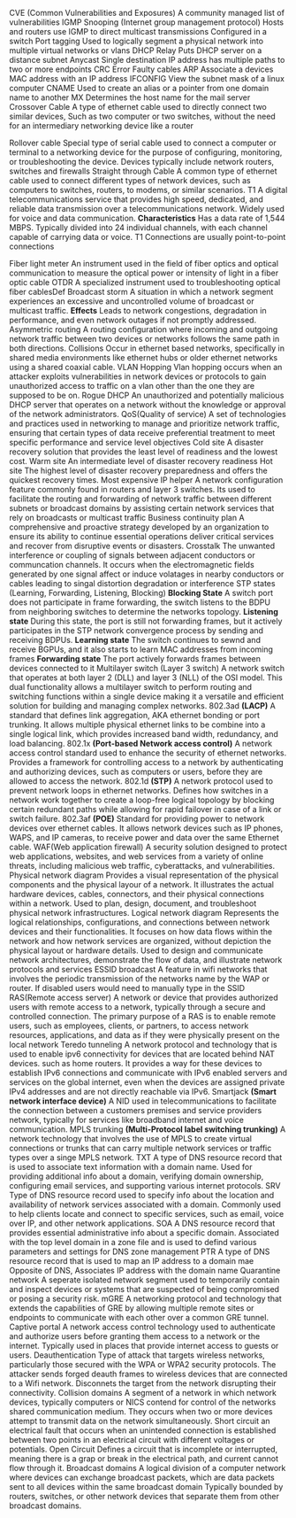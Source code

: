 CVE (Common Vulnerabilities and Exposures)
	A community managed list of vulnerabilities
IGMP Snooping (Internet group management protocol)
	Hosts and routers use IGMP to direct multicast transmissions
	Configured in a switch
Port tagging
	Used to logically segment a physical network into multiple virtual networks or vlans
DHCP Relay
	Puts DHCP server on a distance subnet
Anycast
	Single destination IP address has multiple paths to two or more endpoints
CRC Error
	Faulty cables
ARP
	Associate a devices MAC address with an IP address
IFCONFIG
	View the subnet mask of a linux computer
CNAME
	Used to create an alias or a pointer from one domain name to another
MX
	Determines the host name for the mail server
Crossover Cable
	A type of ethernet cable used to directly connect two similar devices, Such as two computer or two switches, without the need for an intermediary networking device like a router
		
Rollover cable
	Special type of serial cable used to connect a computer or terminal to a networking device for the purpose of configuring, monitoring, or troubleshooting the device.
		Devices typically include network routers, switches and firewalls
Straight through Cable
	A common type of ethernet cable used to connect different types of network devices, such as computers to switches, routers, to modems, or similar scenarios.
T1
	A digital telecommunications service that provides high speed, dedicated, and reliable data transmission over a telecommunications network. Widely used for voice and data communication.
		**Characteristics**
			Has a data rate of 1,544 MBPS.
			Typically divided into 24 individual channels, with each channel capable of carrying data or voice.
			T1 Connections are usually point-to-point connections

Fiber light meter
	An instrument used in the field of fiber optics and optical communication to measure the optical power or intensity of light in a fiber optic cable
OTDR
	A specialized instrument used to troubleshooting optical fiber cablesDef
Broadcast storm
	A situation in which a network segment experiences an excessive and uncontrolled volume of broadcast or multicast traffic.
		**Effects**
			Leads to network congestions, degradation in performance, and even network outages if not promptly addressed.
Asymmetric routing
	A routing configuration where incoming and outgoing network traffic between two devices or networks follows the same path in both directions.
Collisions
	Occur in ethernet based networks, specifically in shared media environments like ethernet  hubs or older ethernet networks using a shared coaxial cable.
VLAN Hopping
	Vlan hopping occurs when an attacker exploits vulnerabilities in network devices or protocols to gain unauthorized access to traffic on a vlan other than the one they are supposed to be on.
Rogue DHCP
	An unauthorized and potentially malicious DHCP server that operates on a network without the knowledge or approval of the network administrators.
QoS(Quality of service)
	A set of technologies and practices used in networking to manage and prioritize network traffic, ensuring that certain types of data receive preferential treatment to meet specific performance and service level objectives
Cold site
	A disaster recovery solution that provides the least level of readiness and the lowest cost.
Warm site
	An intermediate level of disaster recovery readiness
Hot site
	The highest level of disaster recovery preparedness and offers the quickest recovery times. Most expensive
IP helper
	A network configuration feature commonly found in routers and layer 3 switches. Its used to facilitate the routing and forwarding of network traffic between different subnets or broadcast domains by assisting certain network services that rely on broadcasts or multicast traffic
Business continuity plan
	A comprehensive and proactive strategy developed by an organization to ensure its ability to continue essential operations deliver critical services and recover from disruptive events or disasters.
Crosstalk
	The unwanted interference or coupling of signals between adjacent conductors or communcation channels.
	It occurs when the electromagnetic fields generated by one signal affect or induce volatages in nearby conductors or cables leading to singal distortion degradation or interference
STP states (Learning, Forwarding, Listening, Blocking)
	**Blocking State**
		A switch port does not participate in frame forwarding, the switch listens to the BDPU from neighboring switches to determine the networks topology.
	**Listening state**
		During this state, the port is still not forwarding frames, but it actively participates in the STP network convergence process by sending and receiving BDPUs.
	**Learning state**
		The switch continues to sewnd and receive BGPUs, and it also starts to learn MAC addresses from incoming frames
	**Forwarding state**
		The port actively forwards frames between devices connected to it
Multilayer switch (Layer 3 switch)
	A network switch that operates at both layer 2 (DLL) and layer 3 (NLL) of the OSI model. This dual functionality allows a multilayer switch to perform routing and switching functions within a single device making it a versatile and efficient solution for building and managing complex networks.
802.3ad **(LACP)**
	A standard that defines link aggregation, AKA ethernet bonding or port trunking.
	It allows multiple physical ethernet links to be combine into a single logical link, which provides increased band width, redundancy, and load balancing.
802.1x **(Port-based Network access control)**
	A network access control standard used to enhance the security of ethernet networks.
	Provides a framework for controlling access to a network by authenticating and authorizing devices, such as computers or users, before they are allowed to access the network.
802.1d **(STP)**
	A network protocol used to prevent network loops in ethernet networks.
	Defines how switches in a network work together  to create a loop-free logical topology by blocking certain redundant paths while allowing for rapid failover in case of a link or switch failure.
802.3af **(POE)**
	Standard for providing power to network devices over ethernet cables.
	It allows network devices such as IP phones, WAPS, and IP cameras, to receive power and data over the same Ethernet cable.
WAF(Web application firewall)
	A security solution designed to protect web applications, websites, and web services from a variety of online threats, including malicious web  traffic, cyberattacks, and vulnerabilities.
Physical network diagram 
	Provides a visual representation of the physical components and the physical layour of a network.
	It illustrates the actual hardware devices, cables, connectors, and their physical connections within a network.
	Used to plan, design, document, and troubleshoot physical network infrastructures.
Logical network diagram
	Represents the logical relationships, configurations, and connections between network devices and their functionalities.
	It focuses on how data flows within the network and how network services are organized, without depiction the physical layout or hardware details.
	Used to design and communicate network architectures, demonstrate the flow of data, and illustrate network protocols and services
ESSID broadcast
	A feature in wifi networks that involves the periodic transmission of the networks name by the WAP or router.
	If disabled users would need to manually type in the SSID
RAS(Remote access server)
	A network or device that provides authorized users with remote access to a network, typically through a secure and controlled connection.
	The primary purpose of a RAS is to enable remote users, such as employees, clients, or partners, to access network resources, applications, and data as if they were physically present on the local network
Teredo tunneling
	A network protocol and technology that is used to enable ipv6 connectivity for devices that are located behind NAT devices. such as home routers.
	It provides a way for these devices to establish IPv6 connections and communicate with IPv6 enabled servers and services on the global internet, even when the devices are assigned private IPv4 addresses and are not directly reachable via IPv6.
Smartjack **(Smart network interface device)**
	A NID used in telecommunications to facilitate the connection between a customers premises and service providers network, typically for services like broadband internet and voice communication.
MPLS trunking **(Multi-Protocol label switching trunking)**
	A network technology that involves the use of MPLS to create virtual connections or trunks that can carry multiple network services or traffic types over a singe MPLS network.
TXT
	A type of DNS resource record that is used to associate text information with a domain name.
	Used for providing additional info about a domain, verifying domain ownership, configuring email services, and supporting various internet protocols.
SRV
	Type of DNS resource record used to specify info about the location and availability of network services associated with a domain.
	Commonly used to help clients locate and connect to specific services, such as email, voice over IP, and other network applications.
SOA
	A DNS resource record that provides essential administrative info about a specific domain.
	Associated with the top level domain in a zone file and is used to defind various parameters and settings for DNS zone management
PTR
	A type of DNS resource record that is used to map an IP address to a domain mae
	Opposite of DNS, Associates IP address with the domain name
Quarantine network
	A seperate isolated network segment used to temporarily contain and inspect devices or systems that are suspected of being compromised or posing a security risk.
mGRE
	A networking protocol and technology that extends the capabilities of GRE by allowing multiple remote sites or endpoints to communicate with each other over a common GRE tunnel.
Captive portal
	A network access control technology used to authenticate and authorize users before granting them access to a network or the internet.
	Typically used in places that provide internet access to guests or users.
Deauthentication
	Type of attack that targets wireless networks, particularly those secured with the WPA or WPA2 security protocols.
	The attacker sends forged deauth frames to wireless devices that are connected to a Wifi network.
	Disconnets the target from the network disrupting their connectivity.
Collision domains
	A segment of a network in which network devices, typically computers or NICS contend for control of the networks shared communication medium.
	They occurs when two or more devices attempt to transmit data on the network simultaneously.
Short circuit
	an electrical fault that occurs when an unintended connection is established between two points in an electrical circuit with different voltages or potentials.
Open Circuit
	Defines a circuit that is incomplete or interrupted, meaning there is a grap or break in the electrical path, and current cannot flow through it.
Broadcast domains
	A logical division of a computer network where devices can exchange broadcast packets, which are data packets sent to all devices within the same broadcast domain
	Typically bounded by routers, switches, or other network devices that separate them from other broadcast domains.




